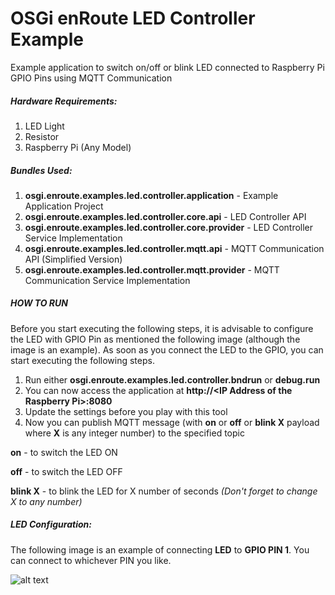 # OSGi enRoute LED Controller Example

Example application to switch on/off or blink LED connected to Raspberry Pi GPIO Pins using MQTT Communication

##### Hardware Requirements:
1. LED Light
2. Resistor
3. Raspberry Pi (Any Model)

##### Bundles Used:
1. **osgi.enroute.examples.led.controller.application** - Example Application Project
2. **osgi.enroute.examples.led.controller.core.api** - LED Controller API
3. **osgi.enroute.examples.led.controller.core.provider** - LED Controller Service Implementation
4. **osgi.enroute.examples.led.controller.mqtt.api** - MQTT Communication API (Simplified Version)
5. **osgi.enroute.examples.led.controller.mqtt.provider** - MQTT Communication Service Implementation

##### HOW TO RUN
Before you start executing the following steps, it is advisable to configure the LED with GPIO Pin as mentioned the following image (although the image is an example). As soon as you connect the LED to the GPIO, you can start executing the following steps.

1. Run either **osgi.enroute.examples.led.controller.bndrun**  or **debug.run**
2. You can now access the application at **http://&lt;IP Address of the Raspberry Pi&gt;:8080**
3. Update the settings before you play with this tool
4. Now you can publish MQTT message (with **on** or **off** or **blink X** payload where **X** is any integer number) to the specified topic

**on** - to switch the LED ON

**off** - to switch the LED OFF

**blink X** - to blink the LED for X number of seconds *(Don't forget to change X to any number)*

##### LED Configuration:
The following image is an example of connecting **LED** to **GPIO PIN 1**. You can connect to whichever PIN you like.
 
![alt text](http://pi4j.com/images/gpio-control-example.png "LED Configuration")
